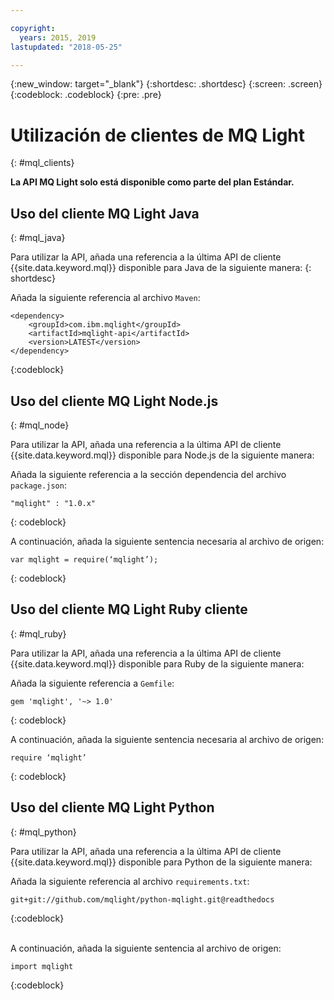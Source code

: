 ```yaml
---

copyright:
  years: 2015, 2019
lastupdated: "2018-05-25"

---
```


{:new_window: target="_blank"}
{:shortdesc: .shortdesc}
{:screen: .screen}
{:codeblock: .codeblock}
{:pre: .pre}

# Utilización de clientes de MQ Light
{: #mql_clients}

**La API MQ Light solo está disponible como parte del plan Estándar.**
<br/>
## Uso del cliente MQ Light Java
{: #mql_java}

Para utilizar la API, añada una referencia a la última API de cliente {{site.data.keyword.mql}} disponible para Java de la siguiente manera:
{: shortdesc}

Añada la siguiente referencia al archivo <code>Maven</code>:

```
<dependency>
    <groupId>com.ibm.mqlight</groupId>
    <artifactId>mqlight-api</artifactId>
    <version>LATEST</version>
</dependency>
```
{:codeblock}

<!-- 12/11/18: info was in eventstreams102.md, moved because of doc app changes -->

## Uso del cliente MQ Light Node.js 
{: #mql_node}


Para utilizar la API, añada una referencia a la última API de cliente {{site.data.keyword.mql}} disponible para Node.js de la siguiente manera:

Añada la siguiente referencia a la sección dependencia del archivo <code>package.json</code>:

<pre class="pre"><code>"mqlight" : "1.0.x"</code></pre>
{: codeblock}

A continuación, añada la siguiente sentencia necesaria al archivo de origen:

<pre class="pre"><code>var mqlight = require(&lsquo;mqlight&rsquo;);</code></pre>
{: codeblock}

<!-- 14/11/18: info was in eventstreams103.md, moved because of doc app changes -->

## Uso del cliente MQ Light Ruby cliente
{: #mql_ruby}


Para utilizar la API, añada una referencia a la última API de cliente {{site.data.keyword.mql}} disponible para Ruby de la siguiente manera:

Añada la siguiente referencia a <code>Gemfile</code>:

```
gem 'mqlight', '~> 1.0'
```
{: codeblock}

A continuación, añada la siguiente sentencia necesaria al archivo de origen:

<pre class="pre"><code>require &lsquo;mqlight&rsquo;</code></pre>
{: codeblock}

<!-- 14/11/18: info was in eventstreams101.md, moved because of doc app changes -->

## Uso del cliente MQ Light Python
{: #mql_python}

Para utilizar la API, añada una referencia a la última API de cliente {{site.data.keyword.mql}} disponible para Python de la siguiente manera:

Añada la siguiente referencia al archivo <code>requirements.txt</code>:

```
git+git://github.com/mqlight/python-mqlight.git@readthedocs
```
{:codeblock}

<br>
A continuación, añada la siguiente sentencia al archivo de origen:

```
import mqlight
```
{:codeblock}
<!-- Comment from Andrew
Instructions for getting started, with links for more info
Simple send source and receive source in-line

-->
